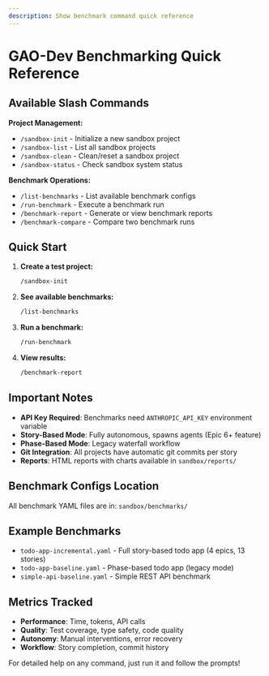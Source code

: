 ```yaml
---
description: Show benchmark command quick reference
---
```


# GAO-Dev Benchmarking Quick Reference

## Available Slash Commands

**Project Management:**
- `/sandbox-init` - Initialize a new sandbox project
- `/sandbox-list` - List all sandbox projects
- `/sandbox-clean` - Clean/reset a sandbox project
- `/sandbox-status` - Check sandbox system status

**Benchmark Operations:**
- `/list-benchmarks` - List available benchmark configs
- `/run-benchmark` - Execute a benchmark run
- `/benchmark-report` - Generate or view benchmark reports
- `/benchmark-compare` - Compare two benchmark runs

## Quick Start

1. **Create a test project:**
   ```bash
   /sandbox-init
   ```

2. **See available benchmarks:**
   ```bash
   /list-benchmarks
   ```

3. **Run a benchmark:**
   ```bash
   /run-benchmark
   ```

4. **View results:**
   ```bash
   /benchmark-report
   ```

## Important Notes

- **API Key Required**: Benchmarks need `ANTHROPIC_API_KEY` environment variable
- **Story-Based Mode**: Fully autonomous, spawns agents (Epic 6+ feature)
- **Phase-Based Mode**: Legacy waterfall workflow
- **Git Integration**: All projects have automatic git commits per story
- **Reports**: HTML reports with charts available in `sandbox/reports/`

## Benchmark Configs Location

All benchmark YAML files are in: `sandbox/benchmarks/`

## Example Benchmarks

- `todo-app-incremental.yaml` - Full story-based todo app (4 epics, 13 stories)
- `todo-app-baseline.yaml` - Phase-based todo app (legacy mode)
- `simple-api-baseline.yaml` - Simple REST API benchmark

## Metrics Tracked

- **Performance**: Time, tokens, API calls
- **Quality**: Test coverage, type safety, code quality
- **Autonomy**: Manual interventions, error recovery
- **Workflow**: Story completion, commit history

For detailed help on any command, just run it and follow the prompts!

